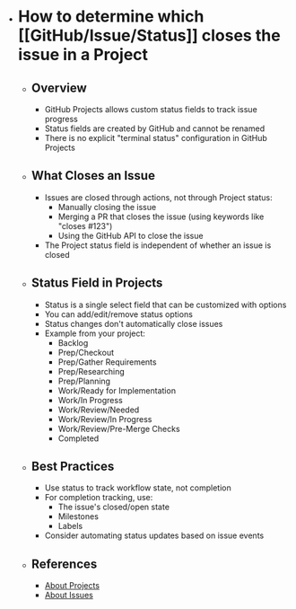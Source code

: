 - # How to determine which [[GitHub/Issue/Status]] closes the issue in a Project
	- ## Overview
		- GitHub Projects allows custom status fields to track issue progress
		- Status fields are created by GitHub and cannot be renamed
		- There is no explicit "terminal status" configuration in GitHub Projects
	- ## What Closes an Issue
		- Issues are closed through actions, not through Project status:
			- Manually closing the issue
			- Merging a PR that closes the issue (using keywords like "closes #123")
			- Using the GitHub API to close the issue
		- The Project status field is independent of whether an issue is closed
	- ## Status Field in Projects
		- Status is a single select field that can be customized with options
		- You can add/edit/remove status options
		- Status changes don't automatically close issues
		- Example from your project:
			- Backlog
			- Prep/Checkout
			- Prep/Gather Requirements
			- Prep/Researching
			- Prep/Planning
			- Work/Ready for Implementation
			- Work/In Progress
			- Work/Review/Needed
			- Work/Review/In Progress
			- Work/Review/Pre-Merge Checks
			- Completed
	- ## Best Practices
		- Use status to track workflow state, not completion
		- For completion tracking, use:
			- The issue's closed/open state
			- Milestones
			- Labels
		- Consider automating status updates based on issue events
	- ## References
		- [About Projects](https://docs.github.com/en/issues/planning-and-tracking-with-projects/learning-about-projects/about-projects)
		- [About Issues](https://docs.github.com/en/issues/tracking-your-work-with-issues/about-issues)
